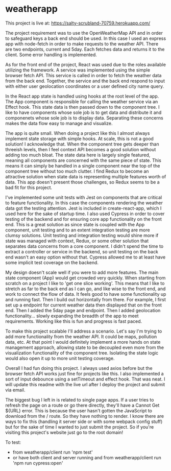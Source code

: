 # weatherapp

This project is live at: https://salty-scrubland-70759.herokuapp.com/

The project requirement was to use the OpenWeatherMap API and in order to safeguard keys a back end should be used. In this case I used an express app with node-fetch in order to make requests to the weather API. There are two endpoints, current and 5day. Each fetches data and returns it to the client. Some error handling is implemented.

As for the front end of the project, React was used due to the roles available utilizing the framework. A service was implemented using the simple browser fetch API. This service is called in order to fetch the weather data from the back end. Together, the service and the back end respond to input with either user geolocation coordinates or a user defined city name query.

In the React app state is handled using hooks at the root level of the app. The App component is responsible for calling the weather service via an Effect hook. This state data is then passed down to the component tree. I like to have components whose sole job is to get data and distribute it and componenets whose sole job is to display data. Separating these concerns makes the data flow easy to manage and visualize.

The app is quite small. When doing a project like this I almost always implement state storage with simple hooks. At scale, this is not a good solution! I acknowledge that. When the component tree gets deeper than threeish levels, then I feel context API becomes a good solution without adding too much bloat. The state data here is largely single featured, meaning all components are concerned with the same piece of state. This means it can simply be handled in a single component near the top of the component tree without too much clutter. I find Redux to become an attractive solution when state data is representing multiple features worth of data. This app doesn't present those challenges, so Redux seems to be a bad fit for this project.

I've implemented some unit tests with Jest on components that are critical to feature functionality. In this case the components rendering the weather data got the testing attention. Jest is included in create-react-app, which I used here for the sake of startup time. I also used Cypress in order to cover testing of the backend and for ensuring core app functionality on the front end. This is a great solution as since state is coupled with the App component, unit testing and to an extent integration testing are more clumsy solutions. Unit testing and integration testing would shine more if state was managed with context, Redux, or some other solution that separates data concerns from a core component. I didn't spend the time to extract a controller or service in the backend, so unit testing on the back end wasn't an easy option without that. Cypress allowed me to at least have some implicit test coverage on the backend.

My design doesn't scale well if you were to add more features. The main state component (App) would get crowded very quickly. When starting from scratch on a project I like to 'get one slice working'. This means that I like to stretch as far to the back end as I can go, and like wise to the front end, and work to connect the flow of data. It feels good to have some functionality up and running fast. Then I build out horizontally from there. For example, I first set up a endpoint for current weather data then displayed that on the front end. Then I added the 5day page and endpoint. Then I added geolocation functionality... slowly expanding the breadth of the app to meet requirements. Working like this is fun and progress is fast paced.

To make this project scalable I'll address a scenario. Let's say I'm trying to add more functionality from the weather API. It could be maps, pollution data, etc. At that point I would definitely implement a more hands on state management approach, allowing state to be decoupled even more from the visualization functionality of the component tree. Isolating the state logic would also open it up to more unit testing coverage.

Overall I had fun doing this project. I always used axios before but the browser fetch API works just fine for projects like this. I also implemented a sort of input debounce using a setTimeout and effect hook. That was neat. I will update this readme with the live url after I deploy the project and submit via email.

The biggest bug I left in is related to single page apps. If a user tries to refresh the page on a route or go there directly, they'll have a Cannot Get ${URL} error. This is because the user hasn't gotten the JavaScript to download from the / route. So they have nothing to render. I know there are ways to fix this (handling it server side or with some webpack config stuff) but for the sake of time I wanted to just submit the project. So if you're visiting this project's website just go to the root domain!

To test:
- from weatherapp/client run 'npm test'
- or have both client and server running and from weatherapp/client run 'npm run cypress:open'
